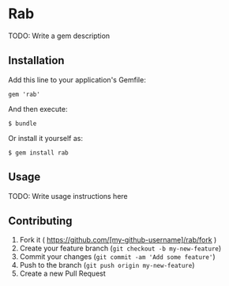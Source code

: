 # Rab

TODO: Write a gem description

## Installation

Add this line to your application's Gemfile:

    gem 'rab'

And then execute:

    $ bundle

Or install it yourself as:

    $ gem install rab

## Usage

TODO: Write usage instructions here

## Contributing

1. Fork it ( https://github.com/[my-github-username]/rab/fork )
2. Create your feature branch (`git checkout -b my-new-feature`)
3. Commit your changes (`git commit -am 'Add some feature'`)
4. Push to the branch (`git push origin my-new-feature`)
5. Create a new Pull Request
